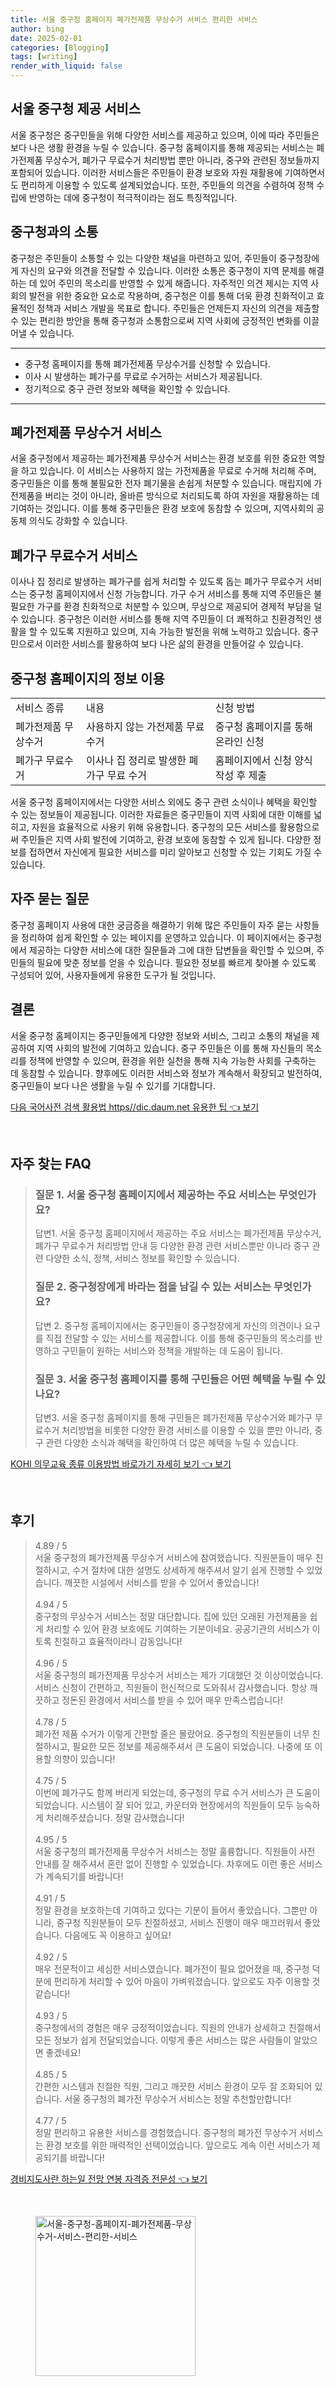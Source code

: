 ```yaml
---
title: 서울 중구청 홈페이지 폐가전제품 무상수거 서비스 편리한 서비스
author: bing
date: 2025-02-01
categories: [Blogging]
tags: [writing]
render_with_liquid: false
---
```



<h2 id="서울 중구청 제공 서비스">서울 중구청 제공 서비스</h2>

<p>서울 중구청은 중구민들을 위해 다양한 서비스를 제공하고 있으며, 이에 따라 주민들은 보다 나은 생활 환경을 누릴 수 있습니다. 중구청 홈페이지를 통해 제공되는 서비스는 폐가전제품 무상수거, 폐가구 무료수거 처리방법 뿐만 아니라, 중구와 관련된 정보들까지 포함되어 있습니다. 이러한 서비스들은 주민들이 환경 보호와 자원 재활용에 기여하면서도 편리하게 이용할 수 있도록 설계되었습니다. 또한, 주민들의 의견을 수렴하여 정책 수립에 반영하는 데에 중구청이 적극적이라는 점도 특징적입니다.</p>

<h2 id="중구청과의 소통">중구청과의 소통</h2>

<p>중구청은 주민들이 소통할 수 있는 다양한 채널을 마련하고 있어, 주민들이 중구청장에게 자신의 요구와 의견을 전달할 수 있습니다. 이러한 소통은 중구청이 지역 문제를 해결하는 데 있어 주민의 목소리를 반영할 수 있게 해줍니다. 자주적인 의견 제시는 지역 사회의 발전을 위한 중요한 요소로 작용하며, 중구청은 이를 통해 더욱 환경 친화적이고 효율적인 정책과 서비스 개발을 목표로 합니다. 주민들은 언제든지 자신의 의견을 제출할 수 있는 편리한 방안을 통해 중구청과 소통함으로써 지역 사회에 긍정적인 변화를 이끌어낼 수 있습니다.</p>

<hr />

<ul>
    <li>중구청 홈페이지를 통해 폐가전제품 무상수거를 신청할 수 있습니다.</li>
    <li>이사 시 발생하는 폐가구를 무료로 수거하는 서비스가 제공됩니다.</li>
    <li>정기적으로 중구 관련 정보와 혜택을 확인할 수 있습니다.</li>
</ul>

<hr />

<h2 id="폐가전제품 무상수거 서비스">폐가전제품 무상수거 서비스</h2>

<p>서울 중구청에서 제공하는 폐가전제품 무상수거 서비스는 환경 보호를 위한 중요한 역할을 하고 있습니다. 이 서비스는 사용하지 않는 가전제품을 무료로 수거해 처리해 주며, 중구민들은 이를 통해 불필요한 전자 폐기물을 손쉽게 처분할 수 있습니다. 매립지에 가전제품을 버리는 것이 아니라, 올바른 방식으로 처리되도록 하여 자원을 재활용하는 데 기여하는 것입니다. 이를 통해 중구민들은 환경 보호에 동참할 수 있으며, 지역사회의 공동체 의식도 강화할 수 있습니다.</p>

<h2 id="폐가구 무료수거 서비스">폐가구 무료수거 서비스</h2>

<p>이사나 집 정리로 발생하는 폐가구를 쉽게 처리할 수 있도록 돕는 폐가구 무료수거 서비스는 중구청 홈페이지에서 신청 가능합니다. 가구 수거 서비스를 통해 지역 주민들은 불필요한 가구를 환경 친화적으로 처분할 수 있으며, 무상으로 제공되어 경제적 부담을 덜 수 있습니다. 중구청은 이러한 서비스를 통해 지역 주민들이 더 쾌적하고 친환경적인 생활을 할 수 있도록 지원하고 있으며, 지속 가능한 발전을 위해 노력하고 있습니다. 중구민으로서 이러한 서비스를 활용하여 보다 나은 삶의 환경을 만들어갈 수 있습니다.</p>

<h2 id="중구청 홈페이지의 정보 이용">중구청 홈페이지의 정보 이용</h2>

<table>
    <tr>
        <td>서비스 종류</td>
        <td>내용</td>
        <td>신청 방법</td>
    </tr>
    <tr>
        <td>폐가전제품 무상수거</td>
        <td>사용하지 않는 가전제품 무료 수거</td>
        <td>중구청 홈페이지를 통해 온라인 신청</td>
    </tr>
    <tr>
        <td>폐가구 무료수거</td>
        <td>이사나 집 정리로 발생한 폐가구 무료 수거</td>
        <td>홈페이지에서 신청 양식 작성 후 제출</td>
    </tr>
</table>

<p>서울 중구청 홈페이지에서는 다양한 서비스 외에도 중구 관련 소식이나 혜택을 확인할 수 있는 정보들이 제공됩니다. 이러한 자료들은 중구민들이 지역 사회에 대한 이해를 넓히고, 자원을 효율적으로 사용키 위해 유용합니다. 중구청의 모든 서비스를 활용함으로써 주민들은 지역 사회 발전에 기여하고, 환경 보호에 동참할 수 있게 됩니다. 다양한 정보를 접하면서 자신에게 필요한 서비스를 미리 알아보고 신청할 수 있는 기회도 가질 수 있습니다.</p>

<h2 id="자주 묻는 질문">자주 묻는 질문</h2>

<p>중구청 홈페이지 사용에 대한 궁금증을 해결하기 위해 많은 주민들이 자주 묻는 사항들을 정리하여 쉽게 확인할 수 있는 페이지를 운영하고 있습니다. 이 페이지에서는 중구청에서 제공하는 다양한 서비스에 대한 질문들과 그에 대한 답변들을 확인할 수 있으며, 주민들의 필요에 맞춘 정보를 얻을 수 있습니다. 필요한 정보를 빠르게 찾아볼 수 있도록 구성되어 있어, 사용자들에게 유용한 도구가 될 것입니다.</p>

<h2 id="결론">결론</h2>

<p>서울 중구청 홈페이지는 중구민들에게 다양한 정보와 서비스, 그리고 소통의 채널을 제공하여 지역 사회의 발전에 기여하고 있습니다. 중구 주민들은 이를 통해 자신들의 목소리를 정책에 반영할 수 있으며, 환경을 위한 실천을 통해 지속 가능한 사회를 구축하는 데 동참할 수 있습니다. 향후에도 이러한 서비스와 정보가 계속해서 확장되고 발전하여, 중구민들이 보다 나은 생활을 누릴 수 있기를 기대합니다.</p>


<p><a class="click-button" title="다음 국어사전 검색 활용법 https//dic.daum.net 유용한 팁" href="https://aptwhite.github.io/posts/%EB%8B%A4%EC%9D%8C-%EA%B5%AD%EC%96%B4%EC%82%AC%EC%A0%84-%EA%B2%80%EC%83%89-%ED%99%9C%EC%9A%A9%EB%B2%95-httpsdic.daum.net-%EC%9C%A0%EC%9A%A9%ED%95%9C-%ED%8C%81/" rel="dofollow">다음 국어사전 검색 활용법 https//dic.daum.net 유용한 팁 👈 보기</a></p><br>
<h2 id='자주_찾는_FAQ'>자주 찾는 FAQ</h2>
<div itemscope="" itemtype="https://schema.org/FAQPage"> 
<blockquote> 
<div itemscope="" itemprop="mainEntity" itemtype="https://schema.org/Question"> 
<h3 itemprop="name">질문 1. 서울 중구청 홈페이지에서 제공하는 주요 서비스는 무엇인가요?</h3> 
<div itemscope="" itemprop="acceptedAnswer" itemtype="https://schema.org/Answer"> 
<span itemprop="text"> 
<p>답변1. 서울 중구청 홈페이지에서 제공하는 주요 서비스는 폐가전제품 무상수거, 폐가구 무료수거 처리방법 안내 등 다양한 환경 관련 서비스뿐만 아니라 중구 관련 다양한 소식, 정책, 서비스 정보를 확인할 수 있습니다.</p> 
</span> 
</div> 
</div> 
<div itemscope="" itemprop="mainEntity" itemtype="https://schema.org/Question"> 
<h3 itemprop="name">질문 2. 중구청장에게 바라는 점을 남길 수 있는 서비스는 무엇인가요?</h3> 
<div itemscope="" itemprop="acceptedAnswer" itemtype="https://schema.org/Answer"> 
<span itemprop="text"> 
<p>답변 2. 중구청 홈페이지에서는 중구민들이 중구청장에게 자신의 의견이나 요구를 직접 전달할 수 있는 서비스를 제공합니다. 이를 통해 중구민들의 목소리를 반영하고 구민들이 원하는 서비스와 정책을 개발하는 데 도움이 됩니다.</p> 
</span> 
</div> 
</div> 
<div itemscope="" itemprop="mainEntity" itemtype="https://schema.org/Question"> 
<h3 itemprop="name">질문 3. 서울 중구청 홈페이지를 통해 구민들은 어떤 혜택을 누릴 수 있나요?</h3> 
<div itemscope="" itemprop="acceptedAnswer" itemtype="https://schema.org/Answer"> 
<span itemprop="text"> 
<p>답변3. 서울 중구청 홈페이지를 통해 구민들은 폐가전제품 무상수거와 폐가구 무료수거 처리방법을 비롯한 다양한 환경 서비스를 이용할 수 있을 뿐만 아니라, 중구 관련 다양한 소식과 혜택을 확인하여 더 많은 혜택을 누릴 수 있습니다.</p> 
</span> 
</div> 
</div> 
</blockquote> 
</div>
<p><a class="click-button" title="KOHI 의무교육 종류 이용방법 바로가기 자세히 보기" href="https://aptwhite.github.io/posts/KOHI-%EC%9D%98%EB%AC%B4%EA%B5%90%EC%9C%A1-%EC%A2%85%EB%A5%98-%EC%9D%B4%EC%9A%A9%EB%B0%A9%EB%B2%95-%EB%B0%94%EB%A1%9C%EA%B0%80%EA%B8%B0-%EC%9E%90%EC%84%B8%ED%9E%88-%EB%B3%B4%EA%B8%B0/" rel="dofollow">KOHI 의무교육 종류 이용방법 바로가기 자세히 보기 👈 보기</a></p><br>
<h2 id='후기'>후기</h2>
<div itemscope itemtype="https://schema.org/Product">
  <blockquote>
  <div itemprop="review" itemscope itemtype="https://schema.org/Review">
      <div itemprop="reviewRating" itemscope itemtype="https://schema.org/Rating"> <span itemprop="ratingValue">4.89</span> / <span itemprop="bestRating">5</span> </div>
      <span itemprop="reviewBody">서울 중구청의 폐가전제품 무상수거 서비스에 참여했습니다. 직원분들이 매우 친절하시고, 수거 절차에 대한 설명도 상세하게 해주셔서 알기 쉽게 진행할 수 있었습니다. 깨끗한 시설에서 서비스를 받을 수 있어서 좋았습니다!</span>
  </div>
  <br>
  <div itemprop="review" itemscope itemtype="https://schema.org/Review">
      <div itemprop="reviewRating" itemscope itemtype="https://schema.org/Rating"> <span itemprop="ratingValue">4.94</span> / <span itemprop="bestRating">5</span> </div>
      <span itemprop="reviewBody">중구청의 무상수거 서비스는 정말 대단합니다. 집에 있던 오래된 가전제품을 쉽게 처리할 수 있어 환경 보호에도 기여하는 기분이네요. 공공기관의 서비스가 이토록 친절하고 효율적이라니 감동입니다!</span>
  </div>
  <br>
  <div itemprop="review" itemscope itemtype="https://schema.org/Review">
      <div itemprop="reviewRating" itemscope itemtype="https://schema.org/Rating"> <span itemprop="ratingValue">4.96</span> / <span itemprop="bestRating">5</span> </div>
      <span itemprop="reviewBody">서울 중구청의 폐가전제품 무상수거 서비스는 제가 기대했던 것 이상이었습니다. 서비스 신청이 간편하고, 직원들이 헌신적으로 도와줘서 감사했습니다. 항상 깨끗하고 정돈된 환경에서 서비스를 받을 수 있어 매우 만족스럽습니다!</span>
  </div>
  <br>
  <div itemprop="review" itemscope itemtype="https://schema.org/Review">
      <div itemprop="reviewRating" itemscope itemtype="https://schema.org/Rating"> <span itemprop="ratingValue">4.78</span> / <span itemprop="bestRating">5</span> </div>
      <span itemprop="reviewBody">폐가전 제품 수거가 이렇게 간편할 줄은 몰랐어요. 중구청의 직원분들이 너무 친절하시고, 필요한 모든 정보를 제공해주셔서 큰 도움이 되었습니다. 나중에 또 이용할 의향이 있습니다!</span>
  </div>
  <br>
  <div itemprop="review" itemscope itemtype="https://schema.org/Review">
      <div itemprop="reviewRating" itemscope itemtype="https://schema.org/Rating"> <span itemprop="ratingValue">4.75</span> / <span itemprop="bestRating">5</span> </div>
      <span itemprop="reviewBody">이번에 폐가구도 함께 버리게 되었는데, 중구청의 무료 수거 서비스가 큰 도움이 되었습니다. 시스템이 잘 되어 있고, 카운터와 현장에서의 직원들이 모두 능숙하게 처리해주셨습니다. 정말 감사했습니다!</span>
  </div>
  <br>
  <div itemprop="review" itemscope itemtype="https://schema.org/Review">
      <div itemprop="reviewRating" itemscope itemtype="https://schema.org/Rating"> <span itemprop="ratingValue">4.95</span> / <span itemprop="bestRating">5</span> </div>
      <span itemprop="reviewBody">서울 중구청의 폐가전제품 무상수거 서비스는 정말 훌륭합니다. 직원들이 사전 안내를 잘 해주셔서 혼란 없이 진행할 수 있었습니다. 차후에도 이런 좋은 서비스가 계속되기를 바랍니다!</span>
  </div>
  <br>
  <div itemprop="review" itemscope itemtype="https://schema.org/Review">
      <div itemprop="reviewRating" itemscope itemtype="https://schema.org/Rating"> <span itemprop="ratingValue">4.91</span> / <span itemprop="bestRating">5</span> </div>
      <span itemprop="reviewBody">정말 환경을 보호하는데 기여하고 있다는 기분이 들어서 좋았습니다. 그뿐만 아니라, 중구청 직원분들이 모두 친절하셨고, 서비스 진행이 매우 매끄러워서 좋았습니다. 다음에도 꼭 이용하고 싶어요!</span>
  </div>
  <br>
  <div itemprop="review" itemscope itemtype="https://schema.org/Review">
      <div itemprop="reviewRating" itemscope itemtype="https://schema.org/Rating"> <span itemprop="ratingValue">4.92</span> / <span itemprop="bestRating">5</span> </div>
      <span itemprop="reviewBody">매우 전문적이고 세심한 서비스였습니다. 폐가전이 필요 없어졌을 때, 중구청 덕분에 편리하게 처리할 수 있어 마음이 가벼워졌습니다. 앞으로도 자주 이용할 것 같습니다!</span>
  </div>
  <br>
  <div itemprop="review" itemscope itemtype="https://schema.org/Review">
      <div itemprop="reviewRating" itemscope itemtype="https://schema.org/Rating"> <span itemprop="ratingValue">4.93</span> / <span itemprop="bestRating">5</span> </div>
      <span itemprop="reviewBody">중구청에서의 경험은 매우 긍정적이었습니다. 직원의 안내가 상세하고 친절해서 모든 정보가 쉽게 전달되었습니다. 이렇게 좋은 서비스는 많은 사람들이 알았으면 좋겠네요!</span>
  </div>
  <br>
  <div itemprop="review" itemscope itemtype="https://schema.org/Review">
      <div itemprop="reviewRating" itemscope itemtype="https://schema.org/Rating"> <span itemprop="ratingValue">4.85</span> / <span itemprop="bestRating">5</span> </div>
      <span itemprop="reviewBody">간편한 시스템과 친절한 직원, 그리고 깨끗한 서비스 환경이 모두 잘 조화되어 있습니다. 서울 중구청의 폐가전 무상수거 서비스는 정말 추천할만합니다!</span>
  </div>
  <br>
  <div itemprop="review" itemscope itemtype="https://schema.org/Review">
      <div itemprop="reviewRating" itemscope itemtype="https://schema.org/Rating"> <span itemprop="ratingValue">4.77</span> / <span itemprop="bestRating">5</span> </div>
      <span itemprop="reviewBody">정말 편리하고 유용한 서비스를 경험했습니다. 중구청의 폐가전 무상수거 서비스는 환경 보호를 위한 매력적인 선택이었습니다. 앞으로도 계속 이런 서비스가 제공되기를 바랍니다!</span>
  </div>
  </blockquote>
</div>
<p><a class="click-button" title="경비지도사란 하는일 전망 연봉 자격증 전문성" href="https://aptwhite.github.io/posts/%EA%B2%BD%EB%B9%84%EC%A7%80%EB%8F%84%EC%82%AC%EB%9E%80-%ED%95%98%EB%8A%94%EC%9D%BC-%EC%A0%84%EB%A7%9D-%EC%97%B0%EB%B4%89-%EC%9E%90%EA%B2%A9%EC%A6%9D-%EC%A0%84%EB%AC%B8%EC%84%B1/" rel="dofollow">경비지도사란 하는일 전망 연봉 자격증 전문성 👈 보기</a></p><br>
<figure class="image"><img src="https://aptwhite.github.io/assets/img/thumbnail/서울-중구청-홈페이지-폐가전제품-무상수거-서비스-편리한-서비스.webp" alt="서울-중구청-홈페이지-폐가전제품-무상수거-서비스-편리한-서비스" width="256" height="256"></figure>